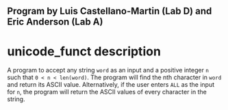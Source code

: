 ## Program by Luis Castellano-Martin (Lab D) and Eric Anderson (Lab A)

# unicode_funct description
A program to accept any string `word` as an input and a positive integer `n` such that
`0 < n < len(word)`. The program will find the nth character in `word` and return its ASCII value.
Alternatively, if the user enters `ALL` as the input for `n`, the program will return the ASCII values of every
character in the string.

